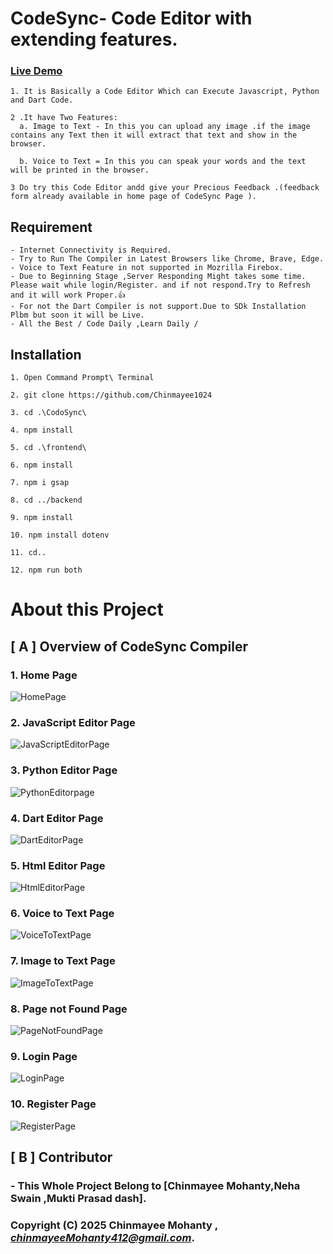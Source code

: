 # CodeSync- Code Editor with extending features.

### **[Live Demo ](https://CodeSync-85b0c.web.app/)**

    1. It is Basically a Code Editor Which can Execute Javascript, Python and Dart Code.

    2 .It have Two Features:
      a. Image to Text - In this you can upload any image .if the image contains any Text then it will extract that text and show in the browser.

      b. Voice to Text = In this you can speak your words and the text will be printed in the browser.

    3 Do try this Code Editor andd give your Precious Feedback .(feedback form already available in home page of CodeSync Page ).

## Requirement

    - Internet Connectivity is Required.
    - Try to Run The Compiler in Latest Browsers like Chrome, Brave, Edge.
    - Voice to Text Feature in not supported in Mozrilla Firebox.
    - Due to Beginning Stage ,Server Responding Might takes some time. Please wait while login/Register. and if not respond.Try to Refresh and it will work Proper.👍
    - For not the Dart Compiler is not support.Due to SDk Installation Plbm but soon it will be Live.
    - All the Best / Code Daily ,Learn Daily /

## Installation

    1. Open Command Prompt\ Terminal

    2. git clone https://github.com/Chinmayee1024

    3. cd .\CodoSync\

    4. npm install

    5. cd .\frontend\

    6. npm install

    7. npm i gsap

    8. cd ../backend

    9. npm install

    10. npm install dotenv

    11. cd..

    12. npm run both

# About this Project

## [ A ] Overview of CodeSync Compiler

  <!-- ![Overview](./images/overview.png) -->

### 1. Home Page

![HomePage](./documentation/Project%20Assets/HomePage.PNG)

### 2. JavaScript Editor Page

![JavaScriptEditorPage](./documentation/Project%20Assets/JavascriptEditorPage.PNG)

### 3. Python Editor Page

![PythonEditorpage](./documentation/Project%20Assets/PythonEditorPage.PNG)

### 4. Dart Editor Page

![DartEditorPage](./documentation/Project%20Assets/DartPage.PNG)

### 5. Html Editor Page

![HtmlEditorPage](./documentation/Project%20Assets/htmlPage.PNG)

### 6. Voice to Text Page

![VoiceToTextPage](./documentation/Project%20Assets/Image2TextPage.PNG)

### 7. Image to Text Page

![ImageToTextPage](./documentation/Project%20Assets/Voice2TextPage.PNG)

### 8. Page not Found Page

![PageNotFoundPage](./documentation/Project%20Assets/PagenotfoundPage.PNG)

### 9. Login Page

![LoginPage](./documentation/Project%20Assets/LoginPage.PNG)

### 10. Register Page

![RegisterPage](./documentation/Project%20Assets/RegisterPage.PNG)

## [ B ] Contributor

### - This Whole Project Belong to **[Chinmayee Mohanty,Neha Swain ,Mukti Prasad dash]**.

### Copyright (C) 2025 **Chinmayee Mohanty** , *chinmayeeMohanty412@gmail.com*.
